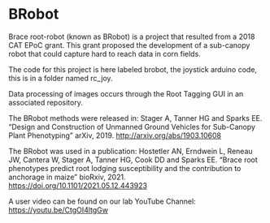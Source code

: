 # BRobot

Brace root-robot (known as BRobot) is a project that resulted from a 2018 CAT EPoC grant. 
This grant proposed the development of a sub-canopy robot that could capture hard to reach data in corn fields. 

The code for this project is here labeled brobot, the joystick arduino code, this is in a folder named rc_joy. 

Data processing of images occurs through the Root Tagging GUI in an associated repository.


The BRobot methods were released in:
Stager A, Tanner HG and Sparks EE. “Design and Construction of Unmanned Ground Vehicles for Sub-Canopy Plant Phenotyping” arXiv, 2019. 
http://arxiv.org/abs/1903.10608

The BRobot was used in a publication:
Hostetler AN, Erndwein L, Reneau JW, Cantera W, Stager A, Tanner HG, Cook DD and Sparks EE. 
“Brace root phenotypes predict root lodging susceptibility and the contribution to anchorage in maize” bioRxiv, 2021.
https://doi.org/10.1101/2021.05.12.443923

A user video can be found on our lab YouTube Channel:
https://youtu.be/CtgOI4ltgGw
